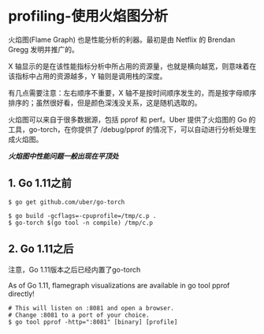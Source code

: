 ﻿# profiling-使用火焰图分析 #

火焰图(Flame Graph) 也是性能分析的利器。最初是由 Netflix 的 Brendan Gregg 发明并推广的。

X 轴显示的是在该性能指标分析中所占用的资源量，也就是横向越宽，则意味着在该指标中占用的资源越多，Y 轴则是调用栈的深度。

有几点需要注意：左右顺序不重要，X 轴不是按时间顺序发生的，而是按字母顺序排序的；虽然很好看，但是颜色深浅没关系，这是随机选取的。

火焰图可以来自于很多数据源，包括 pprof 和 perf。Uber 提供了火焰图的 Go 的工具，go-torch，在你提供了 /debug/pprof 的情况下，可以自动进行分析处理生成火焰图。

***火焰图中性能问题一般出现在平顶处***

## 1. Go 1.11之前 ##

```
$ go get github.com/uber/go-torch

$ go build -gcflags=-cpuprofile=/tmp/c.p .
$ go-torch $(go tool -n compile) /tmp/c.p
```

## 2. Go 1.11之后 ##

注意，Go 1.11版本之后已经内置了go-torch

As of Go 1.11, flamegraph visualizations are available in go tool pprof directly!

```
# This will listen on :8081 and open a browser.
# Change :8081 to a port of your choice.
$ go tool pprof -http=":8081" [binary] [profile]
```